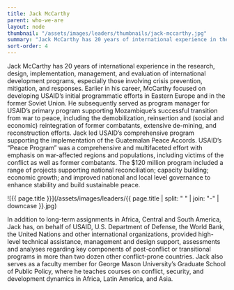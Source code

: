```yaml
---
title: Jack McCarthy
parent: who-we-are
layout: node
thumbnail: "/assets/images/leaders/thumbnails/jack-mccarthy.jpg"
summary: "Jack McCarthy has 20 years of international experience in the research, design, implementation, management, and evaluation of international development programs, especially those involving crisis prevention, mitigation, and responses."
sort-order: 4
---
```

Jack McCarthy has 20 years of international experience in the research, design, implementation, management, and evaluation of international development programs, especially those involving crisis prevention, mitigation, and responses. Earlier in his career, McCarthy focused on developing USAID’s initial programmatic efforts in Eastern Europe and in the former Soviet Union. He subsequently served as program manager for USAID’s primary program supporting Mozambique’s successful transition from war to peace, including the demobilization, reinsertion and (social and economic) reintegration of former combatants, extensive de-mining, and reconstruction efforts. Jack led USAID’s comprehensive program supporting the implementation of the Guatemalan Peace Accords. USAID’s “Peace Program” was a comprehensive and multifaceted effort with emphasis on war-affected regions and populations, including victims of the conflict as well as former combatants. The $120 million program included a range of projects supporting national reconciliation; capacity building; economic growth; and improved national and local level governance to enhance stability and build sustainable peace.

![{{ page.title }}](/assets/images/leaders/{{ page.title | split: " " | join: "-" | downcase }}.jpg)

In addition to long-term assignments in Africa, Central and South America, Jack has, on behalf of USAID, U.S. Department of Defense, the World Bank, the United Nations and other international organizations, provided high-level technical assistance, management and design support, assessments and analyses regarding key components of post-conflict or transitional programs in more than two dozen other conflict-prone countries. Jack also serves as a faculty member for George Mason University’s Graduate School of Public Policy, where he teaches courses on conflict, security, and development dynamics in Africa, Latin America, and Asia.
